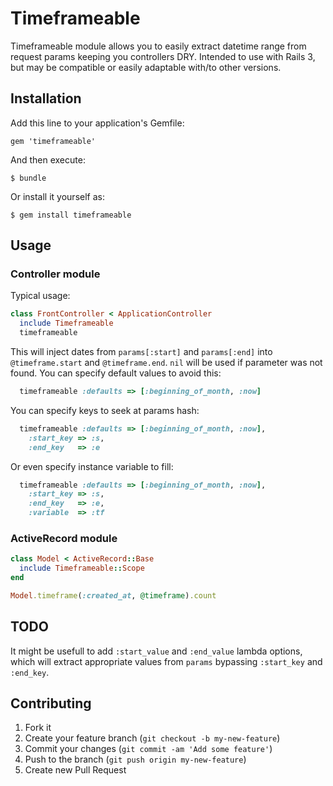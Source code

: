 # Timeframeable

Timeframeable module allows you to easily extract datetime range from request params keeping you controllers DRY.
Intended to use with Rails 3, but may be compatible or easily adaptable with/to other versions.

## Installation

Add this line to your application's Gemfile:

    gem 'timeframeable'

And then execute:

    $ bundle

Or install it yourself as:

    $ gem install timeframeable

## Usage

### Controller module

Typical usage:

```ruby
class FrontController < ApplicationController
  include Timeframeable
  timeframeable
```

This will inject dates from `params[:start]` and `params[:end]` into `@timeframe.start` and `@timeframe.end`. `nil` will be used if parameter was not found. You can specify default values to avoid this:

```ruby
  timeframeable :defaults => [:beginning_of_month, :now]
```

You can specify keys to seek at params hash:

```ruby
  timeframeable :defaults => [:beginning_of_month, :now],
    :start_key => :s,
    :end_key   => :e
```

Or even specify instance variable to fill:

```ruby
  timeframeable :defaults => [:beginning_of_month, :now],
    :start_key => :s,
    :end_key   => :e,
    :variable  => :tf
```

### ActiveRecord module

```ruby
class Model < ActiveRecord::Base
  include Timeframeable::Scope
end

Model.timeframe(:created_at, @timeframe).count
```

## TODO

It might be usefull to add `:start_value` and `:end_value` lambda options, which will extract appropriate values from `params` bypassing `:start_key` and `:end_key`.

## Contributing

1. Fork it
2. Create your feature branch (`git checkout -b my-new-feature`)
3. Commit your changes (`git commit -am 'Add some feature'`)
4. Push to the branch (`git push origin my-new-feature`)
5. Create new Pull Request
